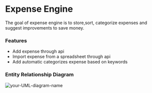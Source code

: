 # Expense Engine
The goal of expense engine is to store,sort, categorize expenses and suggest improvements to save money.

### Features
- Add expense through api
- Import expense from a spreadsheet through api
- Add automatic categorizes expense based on keywords

### Entity Relationship Diagram

![your-UML-diagram-name](http://www.plantuml.com/plantuml/proxy?cache=no&src=https://raw.githubusercontent.com/kijoyin/ExpenseEngine/main/em.iuml)
